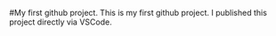 #My first github project.
This is my first github project. I published this
project directly via VSCode.